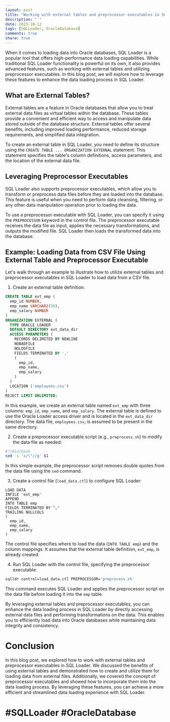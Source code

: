 ```yaml
---
layout: post
title: "Working with external tables and preprocessor executables in SQL Loader."
description: " "
date: 2023-10-12
tags: [SQLLoader, OracleDatabase]
comments: true
share: true
---
```


When it comes to loading data into Oracle databases, SQL Loader is a popular tool that offers high-performance data loading capabilities. While traditional SQL Loader functionality is powerful on its own, it also provides advanced features, such as working with external tables and utilizing preprocessor executables. In this blog post, we will explore how to leverage these features to enhance the data loading process in SQL Loader.

## What are External Tables?

External tables are a feature in Oracle databases that allow you to treat external data files as virtual tables within the database. These tables provide a convenient and efficient way to access and manipulate data stored outside of the database structure. External tables offer several benefits, including improved loading performance, reduced storage requirements, and simplified data integration.

To create an external table in SQL Loader, you need to define its structure using the `CREATE TABLE ... ORGANIZATION EXTERNAL` statement. This statement specifies the table's column definitions, access parameters, and the location of the external data file.

## Leveraging Preprocessor Executables

SQL Loader also supports preprocessor executables, which allow you to transform or preprocess data files before they are loaded into the database. This feature is useful when you need to perform data cleansing, filtering, or any other data manipulation operation prior to loading the data.

To use a preprocessor executable with SQL Loader, you can specify it using the `PREPROCESSOR` keyword in the control file. The preprocessor executable receives the data file as input, applies the necessary transformations, and outputs the modified file. SQL Loader then loads the transformed data into the database.

## Example: Loading Data from CSV File Using External Table and Preprocessor Executable

Let's walk through an example to illustrate how to utilize external tables and preprocessor executables in SQL Loader to load data from a CSV file.

1. Create an external table definition:

```sql
CREATE TABLE ext_emp (
  emp_id NUMBER,
  emp_name VARCHAR2(50),
  emp_salary NUMBER
)
ORGANIZATION EXTERNAL (
  TYPE ORACLE_LOADER
  DEFAULT DIRECTORY ext_data_dir
  ACCESS PARAMETERS (
    RECORDS DELIMITED BY NEWLINE
    NOBADFILE
    NOLOGFILE
    FIELDS TERMINATED BY ','
    (
      emp_id,
      emp_name,
      emp_salary
    )
  )
  LOCATION ('employees.csv')
)
REJECT LIMIT UNLIMITED;
```

In this example, we create an external table named `ext_emp` with three columns: `emp_id`, `emp_name`, and `emp_salary`. The external table is defined to use the Oracle Loader access driver and is located in the `ext_data_dir` directory. The data file, `employees.csv`, is assumed to be present in the same directory.

2. Create a preprocessor executable script (e.g., `preprocess.sh`) to modify the data file as needed:

```bash
#!/bin/bash
sed -i 's/\"//g' $1
```

In this simple example, the preprocessor script removes double quotes from the data file using the `sed` command.

3. Create a control file (`load_data.ctl`) to configure SQL Loader:

```text
LOAD DATA
INFILE 'ext_emp'
APPEND
INTO TABLE emp
FIELDS TERMINATED BY ","
TRAILING NULLCOLS
(
  emp_id,
  emp_name,
  emp_salary
)
```

The control file specifies where to load the data (`INTO TABLE emp`) and the column mappings. It assumes that the external table definition, `ext_emp`, is already created.

4. Run SQL Loader with the control file, specifying the preprocessor executable:

```bash
sqlldr control=load_data.ctl PREPROCESSOR='preprocess.sh'
```

This command executes SQL Loader and applies the preprocessor script on the data file before loading it into the `emp` table.

By leveraging external tables and preprocessor executables, you can enhance the data loading process in SQL Loader by directly accessing external data files and performing transformations on the data. This enables you to efficiently load data into Oracle databases while maintaining data integrity and consistency.

# Conclusion
In this blog post, we explored how to work with external tables and preprocessor executables in SQL Loader. We discussed the benefits of using external tables and demonstrated how to create and utilize them for loading data from external files. Additionally, we covered the concept of preprocessor executables and showed how to incorporate them into the data loading process. By leveraging these features, you can achieve a more efficient and streamlined data loading experience with SQL Loader.

# **#SQLLoader #OracleDatabase**
